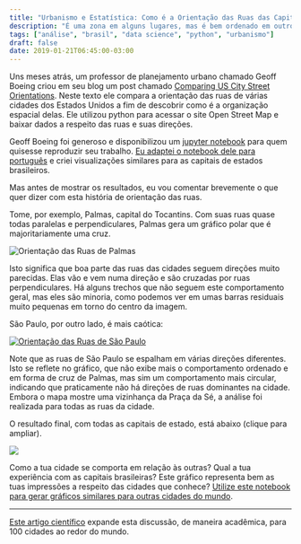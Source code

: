 ```yaml
---
title: "Urbanismo e Estatística: Como é a Orientação das Ruas das Capitais Brasileiras"
description: "É uma zona em alguns lugares, mas é bem ordenado em outros"
tags: ["análise", "brasil", "data science", "python", "urbanismo"]
draft: false
date: 2019-01-21T06:45:00-03:00
---
```


Uns meses atrás, um professor de planejamento urbano chamado Geoff Boeing criou em seu blog um post chamado [Comparing US City Street Orientations](https://geoffboeing.com/2018/07/comparing-city-street-orientations/). Neste texto ele compara a orientação das ruas de várias cidades dos Estados Unidos a fim de descobrir como é a organização espacial delas. Ele utilizou python para acessar o site Open Street Map e baixar dados a respeito das ruas e suas direções. 

Geoff Boeing foi generoso e disponibilizou um [jupyter notebook](https://github.com/gboeing/osmnx-examples/blob/master/notebooks/17-street-network-orientations.ipynb) para quem quisesse reproduzir seu trabalho. [Eu adaptei o notebook dele para português](https://github.com/mnunes/osmnx/blob/master/notebooks/ruas-cidades.ipynb) e criei visualizações similares para as capitais de estados brasileiros.

Mas antes de mostrar os resultados, eu vou comentar brevemente o que quer dizer com esta história de orientação das ruas.

Tome, por exemplo, Palmas, capital do Tocantins. Com suas ruas quase todas paralelas e perpendiculares, Palmas gera um gráfico polar que é majoritariamente uma cruz.

![Orientação das Ruas de Palmas](/images/orientacao-ruas-palmas.png)

Isto significa que boa parte das ruas das cidades seguem direções muito parecidas. Elas vão e vem numa direção e são cruzadas por ruas perpendiculares. Há alguns trechos que não seguem este comportamento geral, mas eles são minoria, como podemos ver em umas barras residuais muito pequenas em torno do centro da imagem.

São Paulo, por outro lado, é mais caótica:

[![Orientação das Ruas de São Paulo](/images/orientacao-ruas-sao-paulo.png)](/images/orientacao-ruas-sao-paulo.png)


Note que as ruas de São Paulo se espalham em várias direções diferentes. Isto se reflete no gráfico, que não exibe mais o comportamento ordenado e em forma de cruz de Palmas, mas sim um comportamento mais circular, indicando que praticamente não há direções de ruas dominantes na cidade. Embora o mapa mostre uma vizinhança da Praça da Sé, a análise foi realizada para todas as ruas da cidade.

O resultado final, com todas as capitais de estado, está abaixo (clique para ampliar).

<a href="/images/orientacao-ruas-capitais-brasileiras.png"><img src="/images/orientacao-ruas-capitais-brasileiras.png"></a>


Como a tua cidade se comporta em relação às outras? Qual a tua experiência com as capitais brasileiras? Este gráfico representa bem as tuas impressões a respeito das cidades que conhece? [Utilize este notebook para gerar gráficos similares para outras cidades do mundo](https://github.com/mnunes/osmnx/blob/master/notebooks/ruas-cidades.ipynb).

---

[Este artigo científico](https://ssrn.com/abstract=3224723) expande esta discussão, de maneira acadêmica, para 100 cidades ao redor do mundo.
